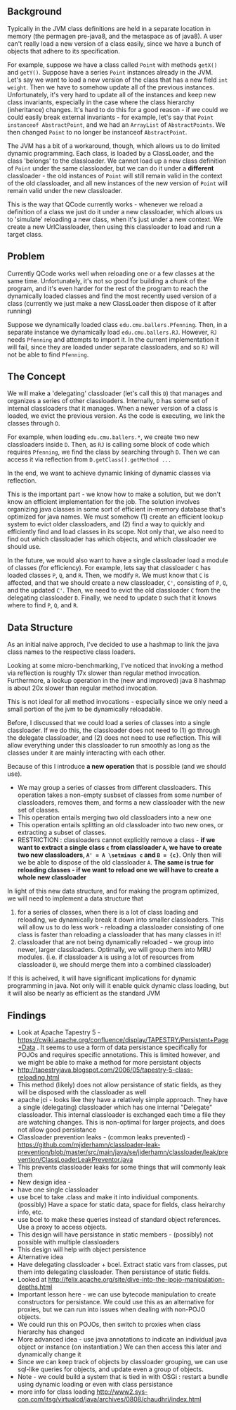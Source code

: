 ## Background

Typically in the JVM class definitions are held in a separate location in memory (the permagen pre-java8, and the metaspace as of java8).  A user can't really load a new version of a class easily, since we have a bunch of objects that adhere to its specification. 

For example, suppose we have a class called `Point` with methods `getX()` and `getY()`. Suppose have a series `Point` instances already in the JVM. Let's say we want to load a new version of the class that has a new field `int weight`. Then we have to somehow update all of the previous instances. Unfortunately, it's very hard to update all of the instances and keep new class invariants, especially in the case where the class hierarchy (inheritance) changes. It's hard to do this for a good reason - if we could we could easily break external invariants - for example, let's say that `Point instanceof AbstractPoint`, and we had an `ArrayList` of `AbstractPoints`. We then changed `Point` to no longer be instanceof `AbstractPoint`.

The JVM has a bit of a workaround, though, which allows us to do limited dynamic programming. Each class, is loaded by a ClassLoader, and the class 'belongs' to the classloader. We cannot load up a new class definition of `Point` under the same classloader, but we can do it under a **different** classloader - the old instances of `Point` will still remain valid in the context of the old classloader, and all new instances of the new version of `Point` will remain valid under the new classloader. 

This is the way that QCode currently works - whenever we reload a definition of a class we just do it under a new classloader, which allows us to 'simulate' reloading a new class, when it's just under a new context. We create a new UrlClassloader, then using this classloader to load and run a target class. 

## Problem

Currently QCode works well when reloading one or a few classes at the same time. Unfortunately, it's not so good for building a chunk of the program, and it's even harder for the rest of the program to reach the dynamically loaded classes and find the most recently used version of a class (currently we just make a new ClassLoader then dispose of it after running)

Suppose we dynamically loaded class `edu.cmu.ballers.Pfenning`. Then, in a separate instance we dynamically load `edu.cmu.ballers.RJ`. However, `RJ` needs `Pfenning` and attempts to import it. In the current implementation it will fail, since they are loaded under separate classloaders, and so `RJ` will not be able to find `Pfenning`.

## The Concept

We will make a 'delegating' classloader  (let's call this `D`) that manages and organizes a series of other classloaders. Internally, `D` has some set of internal classloaders that it manages. When a newer version of a class is loaded, we evict the previous version. As the code is executing, we link the classes through `D`. 

For example, when loading `edu.cmu.ballers.*`, we create two new classloaders inside `D`. Then, as `RJ` is calling some block of code which requires `Pfenning`, we find the class by searching through `D`. Then we can access it via reflection from `D.getClass().getMethod ...`

In the end, we want to achieve dynamic linking of dynamic classes via reflection.

This is the important part - we know how to make a solution, but we don't know an efficient implementation for the job. The solution involves organizing java classes in some sort of efficient in-memory database that's optimized for java names. We must somehow (1) create an efficient lookup system to evict older classloaders, and (2) find a way to quickly and efficiently find and load classes in its scope. Not only that, we also need to find out which classloader has which objects, and which classloader we should use. 

In the future, we would also want to have a single classloader load a module of classes (for efficiency). For example, lets say that classloader `C`  has loaded classes `P`, `Q`, and `R`. Then, we modify `R`. We must know that `C` is affected, and that we should create a new classloader, `C'`, consisting of `P`, `Q`, and the updated `C'`. Then, we need to evict the old classloader `C` from the delegating classloader `D`. Finally, we need to update `D` such that it knows where to find `P`, `Q`, and `R`.

## Data Structure

As an initial naive approch, I've decided to use a hashmap to link the java class names to the respective class loaders.

Looking at some micro-benchmarking, I've noticed that invoking a method via reflection is roughly 17x slower than regular method invocation. Furthermore, a lookup operation in the (new and improved) java 8 hashmap is about 20x slower than regular method invocation.

This is not ideal for all method invocations - especially since we only need a small portion of the jvm to be dynamically reloadable. 

Before, I discussed that we could load a series of classes into a single classloader. If we do this, the classloader does not need to (1) go through the delegate classloader, and (2) does not need to use reflection. This will allow everything under this classloader to run smoothly as long as the classes under it are mainly interacting with each other. 

Because of this I introduce **a new operation** that is possible (and we should use). 

  * We may group a series of classes from different classloaders. This operation takes a non-empty susbset of classes from some number of classloaders, removes them, and forms a new classloader with the new set of classes. 
  * This operation entails merging two old classloaders into a new one
  * This operation entails splitting an old classloader into two new ones, or extracting a subset of classes.
  * RESTRICTION : classloaders cannot explicitly remove a class - **if we want to extract a single class `c` from classloader `A`, we have to create two new classloaders, `A' = A \setminus c` and `B = {c}`**. Only then will we be able to dispose of the old classloader `A`. **The same is true for reloading classes - if we want to reload one we will have to create a whole new classloader**

In light of this new data structure, and for making the program optimized, we will need to implement a data structure that
   1. for a series of classes, when there is a lot of class loading and reloading, we dynamically break it down into smaller classloaders. This will allow us to do less work - reloading a classloader consisting of one class is faster than reloading a classloader that has many classes in it!
   2. classloader that are not being dynamically reloaded - we group into newer, larger classloaders. Optimally, we will group them into MRU modules. (i.e. if classloader `A` is using a lot of resources from classloader `B`, we should merge them into a combined classloader)

If this is acheived, it will have significant implications for dynamic programming in java. Not only will it enable quick dynamic class loading, but it will also be nearly as efficient as the standard JVM

## Findings 

  * Look at Apache Tapestry 5 - https://cwiki.apache.org/confluence/display/TAPESTRY/Persistent+Page+Data . It seems to use a form of data persistance specifically for POJOs and requires specific annotations. This is limited however, and we might be able to make a method for more persistant objects
   * http://tapestryjava.blogspot.com/2006/05/tapestry-5-class-reloading.html 
  * This method (likely) does not allow persistance of static fields, as they will be disposed with the classloader as well
  * apache jci - looks like they have a relatively simple approach. They have a single (delegating) classloader which has one internal "Delegate" classloader. This internal classloader is exchanged each time a file they are watching changes. This is non-optimal for larger projects, and does not allow good persistance
  * Classloader prevention leaks - (common leaks prevented) - https://github.com/mjiderhamn/classloader-leak-prevention/blob/master/src/main/java/se/jiderhamn/classloader/leak/prevention/ClassLoaderLeakPreventor.java
   * This prevents classloader leaks for some things that will commonly leak them
  * New design idea - 
   * have one single classloader
   * use bcel to take .class and make it into individual components. (possibly) Have a space for static data, space for fields, class heirarchy info, etc.
   * use bcel to make these queries instead of standard object references. Use a proxy to access objects.
   * This design will have persistance in static members - (possibly) not possible with multiple classloaders
   * This design will help with object persistence
  * Alternative idea
   * Have delegating classloader + bcel. Extract static vars from classes, put them into delegating classloader. Then persistance of static fields.
  * Looked at http://felix.apache.org/site/dive-into-the-ipojo-manipulation-depths.html
   * Important lesson here - we can use bytecode manipulation to create constructors for persistance. We could use this as an alternative for proxies, but we can run into issues when dealing with non-POJO objects.
   * We could run this on POJOs, then switch to proxies when class hierarchy has changed
   * More advanced idea - use java annotations to indicate an individual java object or instance (on instantiation.) We can then access this later and dynamically change it
   * Since we can keep track of objects by classloader grouping, we can use sql-like queries for objects, and update even a group of objects.
  * Note - we could build a system that is tied in with OSGi : restart a bundle using dynamic loading or even with class persistance
  * more info for class loading http://www2.sys-con.com/itsg/virtualcd/java/archives/0808/chaudhri/index.html
